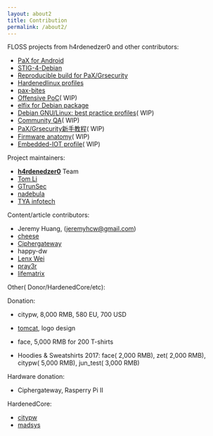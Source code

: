 ```yaml
---
layout: about2
title: Contribution
permalink: /about2/
---
```


FLOSS projects from h4rdenedzer0 and other contributors:

* [PaX for Android](http://hardenedlinux.org/system-security/2015/05/11/Grsecurity-for-Nexus-7-2013.html)
* [STIG-4-Debian](http://hardenedlinux.org/system-security/2015/06/19/STIG-4-Debian.html)
* [Reproducible build for PaX/Grsecurity](https://github.com/hardenedlinux/grsecurity-reproducible-build)
* [Hardenedlinux profiles](https://github.com/hardenedlinux/hardenedlinux_profiles)
* [pax-bites](https://github.com/hardenedlinux/pax-bites)
* [Offensive PoC](https://github.com/hardenedlinux/offensive_poc)( WIP)
* [elfix for Debian package](https://github.com/hardenedlinux/elfix-deb)
* [Debian GNU/Linux: best practice profiles](https://github.com/hardenedlinux/Debian-GNU-Linux-Profiles)( WIP)
* [Community QA](https://github.com/hardenedlinux/community-QA)( WIP)
* [PaX/Grsecurity新手教程](https://github.com/hardenedlinux/grsecurity-101-tutorials)( WIP)
* [Firmware anatomy](https://github.com/hardenedlinux/firmware-anatomy)( WIP)
* [Embedded-IOT profile](https://github.com/hardenedlinux/embedded-iot_profile)( WIP)

Project maintainers:

* **[h4rdenedzer0](http://hardenedlinux.org/about/)** Team
* [Tom Li](https://biergaizi.info/)
* [GTrunSec](https://github.com/GTrunSec)
* [nadebula](https://github.com/nadebula)
* [TYA infotech](http://tya.company/)

Content/article contributors:

* Jeremy Huang, (jeremyhcw@gmail.com)
* [cheese](https://github.com/cheese)
* [Ciphergateway](https://twitter.com/ciphergateway)
* happy-dw
* [Lenx Wei](https://www.linkedin.com/pub/tao-wei/26/60/25)
* [pray3r](https://github.com/Pray3r)
* [lifematrix](https://github.com/lifematrix)

Other( Donor/HardenedCore/etc):

Donation:

* citypw, 8,000 RMB, 580 EU, 700 USD
* [tomcat](http://www.songhaoyun.com/), logo design
* face, 5,000 RMB for 200 T-shirts

* Hoodies & Sweatshirts 2017: face( 2,000 RMB), zet( 2,000 RMB), citypw( 5,000 RMB), jun_test( 3,000 RMB)

Hardware donation:

* Ciphergateway, Rasperry Pi II


HardenedCore:

* [citypw](https://github.com/citypw)
* [madsys](https://github.com/madsys)
